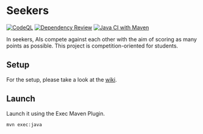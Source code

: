 # Seekers
[![CodeQL](https://github.com/seekers-dev/seekers-java/actions/workflows/codeql.yml/badge.svg)](https://github.com/seekers-dev/seekers-java/actions/workflows/codeql.yml)
[![Dependency Review](https://github.com/seekers-dev/seekers-java/actions/workflows/dependency-review.yml/badge.svg)](https://github.com/seekers-dev/seekers-java/actions/workflows/dependency-review.yml)
[![Java CI with Maven](https://github.com/seekers-dev/seekers-java/actions/workflows/maven.yml/badge.svg)](https://github.com/seekers-dev/seekers-java/actions/workflows/maven.yml)

In seekers, AIs compete against each other with the aim of scoring as many points as possible. This project is competition-oriented for students.

## Setup

For the setup, please take a look at the [wiki](https://github.com/seekers-dev/seekers-api/wiki/Setup).

## Launch

Launch it using the Exec Maven Plugin.
~~~sh
mvn exec:java
~~~